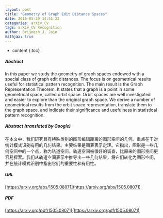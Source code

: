 ```yaml
---
layout: post
title: "Geometry of Graph Edit Distance Spaces"
date: 2015-05-29 14:51:23
categories: arXiv_CV
tags: arXiv_CV Recognition
author: Brijnesh J. Jain
mathjax: true
---
```


* content
{:toc}

##### Abstract
In this paper we study the geometry of graph spaces endowed with a special class of graph edit distances. The focus is on geometrical results useful for statistical pattern recognition. The main result is the Graph Representation Theorem. It states that a graph is a point in some geometrical space, called orbit space. Orbit spaces are well investigated and easier to explore than the original graph space. We derive a number of geometrical results from the orbit space representation, translate them to the graph space, and indicate their significance and usefulness in statistical pattern recognition.

##### Abstract (translated by Google)
在本文中，我们研究具有特殊类别的图形编辑距离的图形空间的几何。重点在于对统计模式识别有用的几何结果。主要结果是图表表示定理。它指出，图形是一些几何空间中的一个点，称为轨道空间。轨道空间被很好的调查，比原来的图形空间更容易探索。我们从轨道空间表示中推导出一些几何结果，将它们转化为图形空间，并在统计模式识别中指出它们的重要性和有用性。

##### URL
[https://arxiv.org/abs/1505.08071](https://arxiv.org/abs/1505.08071)

##### PDF
[https://arxiv.org/pdf/1505.08071](https://arxiv.org/pdf/1505.08071)

